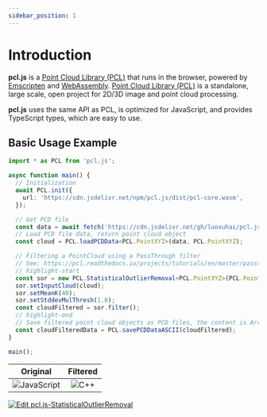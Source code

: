 ```yaml
---
sidebar_position: 1
---
```


# Introduction

**pcl.js** is a [Point Cloud Library (PCL)](https://github.com/PointCloudLibrary/pcl) that runs in the browser, powered by [Emscripten](https://emscripten.org/index.html) and [WebAssembly](https://webassembly.org/). [Point Cloud Library (PCL)](https://github.com/PointCloudLibrary/pcl) is a standalone, large scale, open project for 2D/3D image and point cloud processing.

**pcl.js** uses the same API as PCL, is optimized for JavaScript, and provides TypeScript types, which are easy to use.

## Basic Usage Example

```typescript showLineNumbers title=TypeScript
import * as PCL from 'pcl.js';

async function main() {
  // Initialization
  await PCL.init({
    url: 'https://cdn.jsdelivr.net/npm/pcl.js/dist/pcl-core.wasm',
  });

  // Get PCD file
  const data = await fetch('https://cdn.jsdelivr.net/gh/luoxuhai/pcl.js@master/data/table_scene_lms400.pcd').then(res => res.arrayBuffer());
  // Load PCD file data, return point cloud object
  const cloud = PCL.loadPCDData<PCL.PointXYZ>(data, PCL.PointXYZ);

  // Filtering a PointCloud using a PassThrough filter
  // See: https://pcl.readthedocs.io/projects/tutorials/en/master/passthrough.html#passthrough
  // highlight-start
  const sor = new PCL.StatisticalOutlierRemoval<PCL.PointXYZ>(PCL.PointXYZ);
  sor.setInputCloud(cloud);
  sor.setMeanK(40);
  sor.setStddevMulThresh(1.0);
  const cloudFiltered = sor.filter();
  // highlight-end
  // Save filtered point cloud objects as PCD files, the content is ArrayBuffer
  const cloudFilteredData = PCL.savePCDDataASCII(cloudFiltered);
}

main();
```

|         Original         |          Filtered           |
| :--------------------------------: | :--------------------------: |
| ![JavaScript](/img/intro-1.jpg) | ![C++](/img/intro-2.jpg) |

[![Edit pcl.js-StatisticalOutlierRemoval](https://codesandbox.io/static/img/play-codesandbox.svg)](https://codesandbox.io/s/pcl-js-statisticaloutlierremoval-kl2zjs?fontsize=14&hidenavigation=1&theme=dark)
